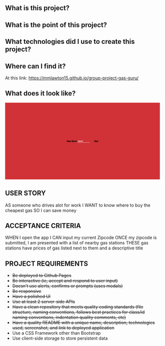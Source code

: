 ## What is this project?


## What is the point of this project?

## What technologies did I use to create this project?


## Where can I find it?
At this link: https://mmlawton15.github.io/group-project-gas-guru/

## What does it look like?
![image](assets/images/Gas-Guru-Screen-1.jpg)

## USER STORY
AS someone who drives alot for work
I WANT to know where to buy the cheapest gas
SO I can save money

## ACCEPTANCE CRITERIA
WHEN I open the app
I CAN input my current Zipcode
ONCE my zipcode is submitted, I am presented with a list of nearby gas stations
THESE gas stations have prices of gas listed next to them and a descriptive title

## PROJECT REQUIREMENTS
- ~~Be deployed to Github Pages~~
- ~~Be interactive (ie, accept and respond to user input)~~
- ~~Doesn't use alerts, confirms or prompts (uses modals)~~
- ~~Be responsive~~
- ~~Have a polished UI~~
- ~~Use at least 2 server-side APIs~~
- ~~Have a clean repository that meets quality coding standards (file structure, naming conventions, follows best practices for class/id naming conventions, indentation quality comments, etc)~~
- ~~Have a quality README with a unique name, description, technologies used, screenshot, and link to deployed application~~
- Use a CSS Framework other than Bootstrap
- Use client-side storage to store persistent data
